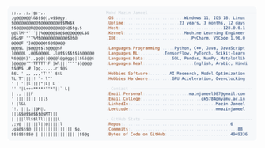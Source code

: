 <picture>
  <source srcset="https://raw.githubusercontent.com/mmazinjameel/mmazinjameel/main/dark_mode.svg?v=1739780032" media="(prefers-color-scheme: dark)">
  <img src="https://raw.githubusercontent.com/mmazinjameel/mmazinjameel/main/light_mode.svg?v=1739780032">
</picture>
